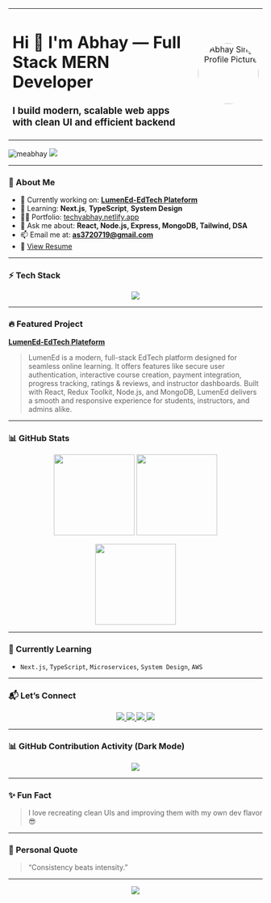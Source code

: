 <!-- PROFILE HEADER -->
<table width="100%">
  <tr>
    <td align="left">
      <h1>Hi 👋 I'm Abhay — Full Stack MERN Developer</h1>
      <h3>I build modern, scalable web apps with clean UI and efficient backend</h3>
    </td>
    <td align="right">
      <img src="https://avatars.githubusercontent.com/u/86084652?v=4" width="120" height="120" style="border-radius: 50%;" alt="Abhay Singh Profile Picture"/>
    </td>
  </tr>
</table>

<!-- Badges -->
<p align="left">
  <img src="https://komarev.com/ghpvc/?username=meabhay&label=Profile%20views&color=0e75b6&style=flat" alt="meabhay" />
  <a href="https://twitter.com/meeabhay" target="_blank">
    <img src="https://img.shields.io/twitter/follow/meeabhay?label=Follow&style=social" />
  </a>
</p>

---

### 🧠 About Me

- 🔭 Currently working on: **[LumenEd-EdTech Plateform](https://lumened.netlify.app/)**
- 🌱 Learning: **Next.js**, **TypeScript**, **System Design**
- 👨‍💻 Portfolio: [techyabhay.netlify.app](https://techyabhay.netlify.app/)
- 💬 Ask me about: **React, Node.js, Express, MongoDB, Tailwind, DSA**
- 📫 Email me at: **as3720719@gmail.com**
- 📄 [View Resume](https://drive.google.com/file/d/1T4wi3JHlA426r98m9Z1mHqR9m0Ubjb5w/view?usp=drive_link)

---

### ⚡ Tech Stack

<p align="center">
  <img src="https://skillicons.dev/icons?i=react,nextjs,nodejs,express,mongodb,tailwind,ts,js,html,css,redux,firebase,git,postman,c,cpp" />
</p>

---

### 🔥 Featured Project

**[LumenEd-EdTech Plateform](https://lumened.netlify.app/)**
> LumenEd is a modern, full-stack EdTech platform designed for seamless online learning. It offers features like secure user authentication, interactive course creation, payment integration, progress tracking, ratings & reviews, and instructor dashboards. Built with React, Redux Toolkit, Node.js, and MongoDB, LumenEd delivers a smooth and responsive experience for students, instructors, and admins alike.

---

### 📊 GitHub Stats

<p align="center">
  <img src="https://github-readme-stats.vercel.app/api?username=meabhay&show_icons=true&theme=github_dark&hide_title=true&count_private=true" height="160" />
  <img src="https://github-readme-stats.vercel.app/api/top-langs/?username=meabhay&layout=compact&theme=github_dark" height="160" />
</p>

<p align="center">
  <img src="https://github-readme-streak-stats.herokuapp.com/?user=meabhay&theme=dark&hide_border=false" height="160" />
</p>

---

### 🌱 Currently Learning

- `Next.js`, `TypeScript`, `Microservices`, `System Design`, `AWS`

---

### 📬 Let’s Connect

<p align="center">
  <a href="https://linkedin.com/in/abhay-singh-b0b732229" target="_blank">
    <img src="https://img.shields.io/badge/LinkedIn-Connect-blue?style=for-the-badge&logo=linkedin" />
  </a>
  <a href="https://twitter.com/meeabhay" target="_blank">
    <img src="https://img.shields.io/badge/Twitter-Follow-blue?style=for-the-badge&logo=twitter" />
  </a>
  <a href="https://www.leetcode.com/meabhay" target="_blank">
    <img src="https://img.shields.io/badge/LeetCode-Profile-yellow?style=for-the-badge&logo=leetcode" />
  </a>
  <a href="https://www.hackerrank.com/as3720719" target="_blank">
    <img src="https://img.shields.io/badge/Hackerrank-Profile-green?style=for-the-badge&logo=hackerrank" />
  </a>
</p>

---

### 📊 GitHub Contribution Activity (Dark Mode)

<p align="center">
  <img src="https://github-readme-activity-graph.vercel.app/graph?username=meabhay&theme=github-dark&area=true&hide_border=true" />
</p>


---

### ✨ Fun Fact

> I love recreating clean UIs and improving them with my own dev flavor 😎

---

### 🧠 Personal Quote

> “Consistency beats intensity.”

---

<p align="center">
  <img src="https://capsule-render.vercel.app/api?type=waving&color=0e75b6&height=120&section=footer" />
</p>
